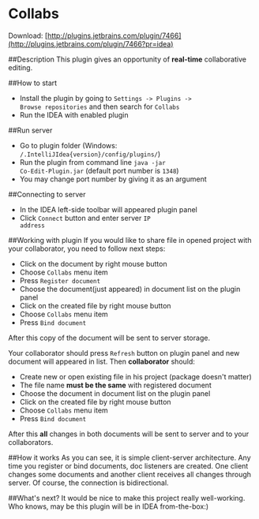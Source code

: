 Collabs
=======

Download: [http://plugins.jetbrains.com/plugin/7466](http://plugins.jetbrains.com/plugin/7466?pr=idea)

##Description
This plugin gives an opportunity of **real-time** collaborative editing.

##How to start
* Install the plugin by going to <code>Settings -> Plugins -> Browse repositories</code> and then search for <code>Collabs</code>
* Run the IDEA with enabled plugin

##Run server
* Go to plugin folder (Windows: <code>/.IntelliJIdea{version}/config/plugins/</code>)
* Run the plugin from command line <code>java -jar Co-Edit-Plugin.jar</code> (default port number is <code>1348</code>)
* You may change port number by giving it as an argument

##Connecting to server
* In the IDEA left-side toolbar will appeared plugin panel
* Click <code>Connect</code> button and enter server <code>IP address</code>

##Working with plugin
If you would like to share file in opened project with your collaborator, you need to follow next steps:

* Click on the document by right mouse button
* Choose <code>Collabs</code> menu item
* Press <code>Register document</code>
* Choose the document(just appeared) in document list on the plugin panel
* Click on the created file by right mouse button
* Choose <code>Collabs</code> menu item
* Press <code>Bind document</code>

After this copy of the document will be sent to server storage.<br>

Your collaborator should press <code>Refresh</code> button on plugin panel and new document will appeared in list. 
Then **collaborator** should:

* Create new or open existing file in his project (package doesn't matter)
* The file name **must be the same** with registered document
* Choose the document in document list on the plugin panel
* Click on the created file by right mouse button
* Choose <code>Collabs</code> menu item
* Press <code>Bind document</code>

After this **all** changes in both documents will be sent to server and to your collaborators.
<code></code>

##How it works
As you can see, it is simple client-server architecture. Any time you register or bind documents, 
doc listeners are created. 
One client changes some documents and another client receives all changes through server.
Of course, the connection is bidirectional. 

##What's next?
It would be nice to make this project really well-working. Who knows, may be this plugin will be in IDEA from-the-box:)